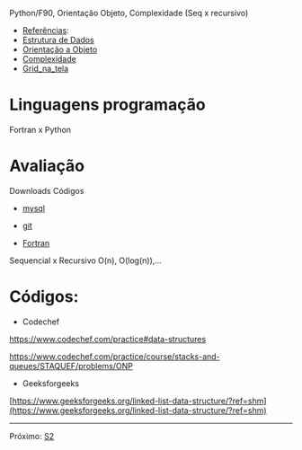Python/F90, Orientação Objeto, Complexidade (Seq x recursivo)

* [Referências](Referências.md):
* [Estrutura de Dados](Estrutura%20de%20Dados.md)
* [Orientação a Objeto](Orientação%20a%20Objeto.md)
* [Complexidade](Complexidade.md)
* [Grid_na_tela](Grid_na_tela.md)


# Linguagens programação

Fortran x Python

# Avaliação

Downloads
Códigos


* [mysql](mysql.md)
* [git](git.md)

* [Fortran](Fortran.md)


Sequencial x Recursivo
O(n), O(log(n)),...




# Códigos:

* Codechef

https://www.codechef.com/practice#data-structures

https://www.codechef.com/practice/course/stacks-and-queues/STAQUEF/problems/ONP

* Geeksforgeeks

[https://www.geeksforgeeks.org/linked-list-data-structure/?ref=shm](https://www.geeksforgeeks.org/linked-list-data-structure/?ref=shm)




---
Próximo: [S2](S2.md)